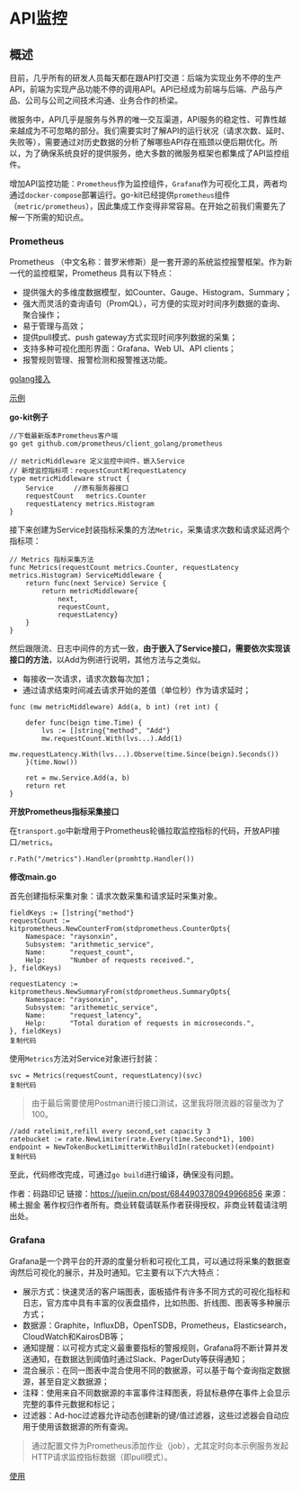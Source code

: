 # API监控

## 概述

目前，几乎所有的研发人员每天都在跟API打交道：后端为实现业务不停的生产API，前端为实现产品功能不停的调用API。API已经成为前端与后端、产品与产品、公司与公司之间技术沟通、业务合作的桥梁。

微服务中，API几乎是服务与外界的唯一交互渠道，API服务的稳定性、可靠性越来越成为不可忽略的部分。我们需要实时了解API的运行状况（请求次数、延时、失败等），需要通过对历史数据的分析了解哪些API存在瓶颈以便后期优化。所以，为了确保系统良好的提供服务，绝大多数的微服务框架也都集成了API监控组件。

增加API监控功能：`Prometheus`作为监控组件，`Grafana`作为可视化工具，两者均通过`docker-compose`部署运行。go-kit已经提供`prometheus`组件（`metric/prometheus`），因此集成工作变得非常容易。在开始之前我们需要先了解一下所需的知识点。

### Prometheus

Prometheus （中文名称：普罗米修斯）是一套开源的系统监控报警框架。作为新一代的监控框架，Prometheus 具有以下特点：

- 提供强大的多维度数据模型，如Counter、Gauge、Histogram、Summary；
- 强大而灵活的查询语句（PromQL），可方便的实现对时间序列数据的查询、聚合操作；
- 易于管理与高效；
- 提供pull模式、push gateway方式实现时间序列数据的采集；
- 支持多种可视化图形界面：Grafana、Web UI、API clients；
- 报警规则管理、报警检测和报警推送功能。

[golang接入](https://cloud.tencent.com/document/product/1416/56033)

[示例](https://www.cnblogs.com/FG123/p/13689649.html)

**go-kit例子**

```
//下载最新版本Prometheus客户端
go get github.com/prometheus/client_golang/prometheus
```

```
// metricMiddleware 定义监控中间件，嵌入Service
// 新增监控指标项：requestCount和requestLatency
type metricMiddleware struct {
	Service		//原有服务器接口
	requestCount   metrics.Counter
	requestLatency metrics.Histogram
}
```

接下来创建为Service封装指标采集的方法`Metric`，采集请求次数和请求延迟两个指标项：

```
// Metrics 指标采集方法
func Metrics(requestCount metrics.Counter, requestLatency metrics.Histogram) ServiceMiddleware {
	return func(next Service) Service {
		return metricMiddleware{
			next,
			requestCount,
			requestLatency}
	}
}
```

然后跟限流、日志中间件的方式一致，**由于嵌入了Service接口，需要依次实现该接口的方法**，以Add为例进行说明，其他方法与之类似。

- 每接收一次请求，请求次数每次加1；
- 通过请求结束时间减去请求开始的差值（单位秒）作为请求延时；

```
func (mw metricMiddleware) Add(a, b int) (ret int) {

	defer func(beign time.Time) {
		lvs := []string{"method", "Add"}
		mw.requestCount.With(lvs...).Add(1)
		mw.requestLatency.With(lvs...).Observe(time.Since(beign).Seconds())
	}(time.Now())

	ret = mw.Service.Add(a, b)
	return ret
}
```

**开放Prometheus指标采集接口**

在`transport.go`中新增用于Prometheus轮循拉取监控指标的代码，开放API接口`/metrics`。

```
r.Path("/metrics").Handler(promhttp.Handler())
```

**修改main.go**

首先创建指标采集对象：请求次数采集和请求延时采集对象。

```
fieldKeys := []string{"method"}
requestCount := kitprometheus.NewCounterFrom(stdprometheus.CounterOpts{
	Namespace: "raysonxin",
	Subsystem: "arithmetic_service",
	Name:      "request_count",
	Help:      "Number of requests received.",
}, fieldKeys)

requestLatency := kitprometheus.NewSummaryFrom(stdprometheus.SummaryOpts{
	Namespace: "raysonxin",
	Subsystem: "arithemetic_service",
	Name:      "request_latency",
	Help:      "Total duration of requests in microseconds.",
}, fieldKeys)
复制代码
```

使用`Metrics`方法对Service对象进行封装：

```
svc = Metrics(requestCount, requestLatency)(svc)
复制代码
```

> 由于最后需要使用Postman进行接口测试，这里我将限流器的容量改为了100。

```
//add ratelimit,refill every second,set capacity 3
ratebucket := rate.NewLimiter(rate.Every(time.Second*1), 100)
endpoint = NewTokenBucketLimitterWithBuildIn(ratebucket)(endpoint)
复制代码
```

至此，代码修改完成，可通过`go build`进行编译，确保没有问题。


作者：码路印记
链接：https://juejin.cn/post/6844903780949966856
来源：稀土掘金
著作权归作者所有。商业转载请联系作者获得授权，非商业转载请注明出处。

### Grafana

Grafana是一个跨平台的开源的度量分析和可视化工具，可以通过将采集的数据查询然后可视化的展示，并及时通知。它主要有以下六大特点：

- 展示方式：快速灵活的客户端图表，面板插件有许多不同方式的可视化指标和日志，官方库中具有丰富的仪表盘插件，比如热图、折线图、图表等多种展示方式；
- 数据源：Graphite，InfluxDB，OpenTSDB，Prometheus，Elasticsearch，CloudWatch和KairosDB等；
- 通知提醒：以可视方式定义最重要指标的警报规则，Grafana将不断计算并发送通知，在数据达到阈值时通过Slack、PagerDuty等获得通知；
- 混合展示：在同一图表中混合使用不同的数据源，可以基于每个查询指定数据源，甚至自定义数据源；
- 注释：使用来自不同数据源的丰富事件注释图表，将鼠标悬停在事件上会显示完整的事件元数据和标记；
- 过滤器：Ad-hoc过滤器允许动态创建新的键/值过滤器，这些过滤器会自动应用于使用该数据源的所有查询。

> 通过配置文件为Prometheus添加作业（job），尤其定时向本示例服务发起HTTP请求监控指标数据（即pull模式）。

[使用](https://blog.csdn.net/hjxzb/article/details/81044583)